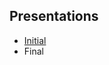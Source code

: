 ## Presentations

* [Initial](https://docs.google.com/presentation/d/1a28EZYkg6hV-3Eo3cTGtMqPnRxVv-_DhPca_VSx02yA/)
* Final